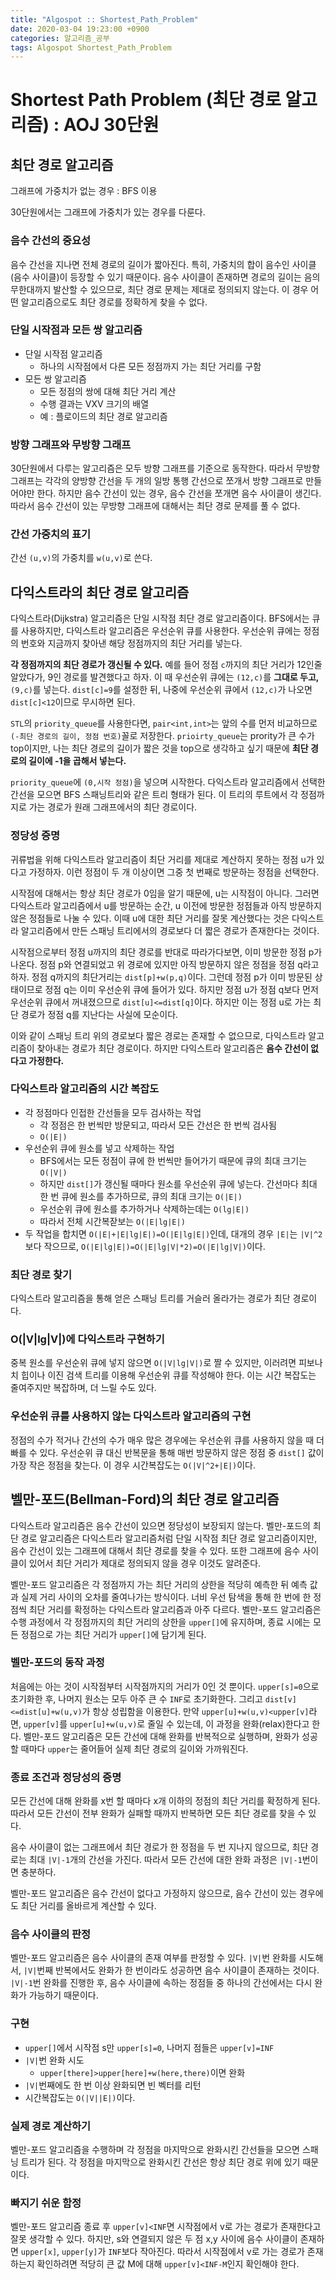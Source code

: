 ```yaml
---
title: "Algospot :: Shortest_Path_Problem"
date: 2020-03-04 19:23:00 +0900
categories: 알고리즘_공부
tags: Algospot Shortest_Path_Problem
---
```


# Shortest Path Problem (최단 경로 알고리즘) : AOJ 30단원    

## 최단 경로 알고리즘  

그래프에 가중치가 없는 경우 : BFS 이용  

30단원에서는 그래프에 가중치가 있는 경우를 다룬다.  

### 음수 간선의 중요성  

음수 간선을 지나면 전체 경로의 길이가 짧아진다. 특히, 가중치의 합이 음수인 사이클(음수 사이클)이 등장할 수 있기 때문이다. 음수 사이클이 존재하면 경로의 길이는 음의 무한대까지 발산할 수 있으므로, 최단 경로 문제는 제대로 정의되지 않는다. 이 경우 어떤 알고리즘으로도 최단 경로를 정확하게 찾을 수 없다.

### 단일 시작점과 모든 쌍 알고리즘  

- 단일 시작점 알고리즘
  - 하나의 시작점에서 다른 모든 정점까지 가는 최단 거리를 구함
- 모든 쌍 알고리즘
  - 모든 정점의 쌍에 대해 최단 거리 계산
  - 수행 결과는 VXV 크기의 배열
  - 예 : 플로이드의 최단 경로 알고리즘

### 방향 그래프와 무방향 그래프  

30단원에서 다루는 알고리즘은 모두 방향 그래프를 기준으로 동작한다. 따라서 무방향 그래프는 각각의 양방향 간선을 두 개의 일방 통행 간선으로 쪼개서 방향 그래프로 만들어야만 한다. 하지만 음수 간선이 있는 경우, 음수 간선을 쪼개면 음수 사이클이 생긴다. 따라서 음수 간선이 있는 무방향 그래프에 대해서는 최단 경로 문제를 풀 수 없다.

### 간선 가중치의 표기  

간선 `(u,v)`의 가중치를 `w(u,v)`로 쓴다.

## 다익스트라의 최단 경로 알고리즘  

다익스트라(Dijkstra) 알고리즘은 단일 시작점 최단 경로 알고리즘이다. BFS에서는 큐를 사용하지만, 다익스트라 알고리즘은 우선순위 큐를 사용한다. 우선순위 큐에는 정점의 번호와 지금까지 찾아낸 해당 정점까지의 최단 거리를 넣는다.  

**각 정점까지의 최단 경로가 갱신될 수 있다.** 예를 들어 정점 `c`까지의 최단 거리가 12인줄 알았다가, 9인 경로를 발견했다고 하자. 이 때 우선순위 큐에는 `(12,c)`를 **그대로 두고,** `(9,c)`를 넣는다. `dist[c]=9`를 설정한 뒤, 나중에 우선순위 큐에서 `(12,c)`가 나오면 `dist[c]<12`이므로 무시하면 된다.  

`STL`의 `priority_queue`를 사용한다면, `pair<int,int>`는 앞의 수를 먼저 비교하므로 `(-최단 경로의 길이, 정점 번호)`꼴로 저장한다. `prioirty_queue`는 prority가 큰 수가 top이지만, 나는 최단 경로의 길이가 짧은 것을 top으로 생각하고 싶기 때문에 **최단 경로의 길이에 -1을 곱해서 넣는다.**

`priority_queue`에 `(0,시작 정점)`을 넣으며 시작한다. 다익스트라 알고리즘에서 선택한 간선을 모으면 BFS 스패닝트리와 같은 트리 형태가 된다. 이 트리의 루트에서 각 정점까지로 가는 경로가 원래 그래프에서의 최단 경로이다.

### 정당성 증명  

귀류법을 위해 다익스트라 알고리즘이 최단 거리를 제대로 계산하지 못하는 정점 u가 있다고 가정하자. 이런 정점이 두 개 이상이면 그중 첫 번째로 방문하는 정점을 선택한다.  

시작점에 대해서는 항상 최단 경로가 0임을 알기 때문에, u는 시작점이 아니다. 그러면 다익스트라 알고리즘에서 u를 방문하는 순간, u 이전에 방문한 정점들과 아직 방문하지 않은 정점들로 나눌 수 있다. 이때 u에 대한 최단 거리를 잘못 계산했다는 것은 다익스트라 알고리즘에서 만든 스패닝 트리에서의 경로보다 더 짧은 경로가 존재한다는 것이다.  

시작점으로부터 정점 u까지의 최단 경로를 반대로 따라가다보면, 이미 방문한 정점 p가 나온다. 정점 p와 연결되었고 위 경로에 있지만 아직 방문하지 않은 정점을 정점 q라고 하자. 정점 q까지의 최단거리는 `dist[p]+w(p,q)`이다. 그런데 정점 p가 이미 방문된 상태이므로 정점 q는 이미 우선순위 큐에 들어가 있다. 하지만 정점 u가 정점 q보다 먼저 우선순위 큐에서 꺼내졌으므로 `dist[u]<=dist[q]`이다. 하지만 이는 정점 u로 가는 최단 경로가 정점 q를 지난다는 사실에 모순이다.  

이와 같이 스패닝 트리 위의 경로보다 짧은 경로는 존재할 수 없으므로, 다익스트라 알고리즘이 찾아내는 경로가 최단 경로이다. 하지만 다익스트라 알고리즘은 **음수 간선이 없다고 가정한다.** 

### 다익스트라 알고리즘의 시간 복잡도

- 각 정점마다 인접한 간선들을 모두 검사하는 작업
  - 각 정점은 한 번씩만 방문되고, 따라서 모든 간선은 한 번씩 검사됨
  - `O(|E|)`
- 우선순위 큐에 원소를 넣고 삭제하는 작업
  - BFS에서는 모든 정점이 큐에 한 번씩만 들어가기 때문에 큐의 최대 크기는 `O(|V|)`
  - 하지만 `dist[]`가 갱신될 때마다 원소를 우선순위 큐에 넣는다. 간선마다 최대 한 번 큐에 원소를 추가하므로, 큐의 최대 크기는 `O(|E|)`
  - 우선순위 큐에 원소를 추가하거나 삭제하는데는 `O(lg|E|)`
  - 따라서 전체 시간복잗보는 `O(|E|lg|E|)`
- 두 작업을 합치면 `O(|E|+|E|lg|E|)=O(|E|lg|E|)`인데, 대개의 경우 `|E|`는 `|V|^2`보다 작으므로, `O(|E|lg|E|)=O(|E|lg|V|*2)=O(|E|lg|V|)`이다.

### 최단 경로 찾기

다익스트라 알고리즘을 통해 얻은 스패닝 트리를 거슬러 올라가는 경로가 최단 경로이다.

### O(|V|lg|V|)에 다익스트라 구현하기  

중복 원소를 우선순위 큐에 넣지 않으면 `O(|V|lg|V|)`로 짤 수 있지만, 이러려면 피보나치 힙이나 이진 검색 트리를 이용해 우선순위 큐를 작성해야 한다. 이는 시간 복잡도는 줄여주지만 복잡하며, 더 느릴 수도 있다.

### 우선순위 큐를 사용하지 않는 다익스트라 알고리즘의 구현  

정점의 수가 적거나 간선의 수가 매우 많은 경우에는 우선순위 큐를 사용하지 않을 때 더 빠를 수 있다. 우선순위 큐 대신 반복문을 통해 매번 방문하지 않은 정점 중 `dist[]` 값이 가장 작은 정점을 찾는다. 이 경우 시간복잡도는 `O(|V|^2+|E|)`이다.  


## 벨만-포드(Bellman-Ford)의 최단 경로 알고리즘  

다익스트라 알고리즘은 음수 간선이 있으면 정당성이 보장되지 않는다. 벨만-포드의 최단 경로 알고리즘은 다익스트라 알고리즘처럼 단일 시작점 최단 경로 알고리즘이지만, 음수 간선이 있는 그래프에 대해서 최단 경로를 찾을 수 있다. 또한 그래프에 음수 사이클이 있어서 최단 거리가 제대로 정의되지 않을 경우 이것도 알려준다.  

벨만-포드 알고리즘은 각 정점까지 가는 최단 거리의 상한을 적당히 예측한 뒤 예측 값과 실제 거리 사이의 오차를 줄여나가는 방식이다. 너비 우선 탐색을 통해 한 번에 한 정점씩 최단 거리를 확정하는 다익스트라 알고리즘과 아주 다르다. 벨만-포드 알고리즘은 수행 과정에서 각 정점까지의 최단 거리의 상한을 `upper[]`에 유지하며, 종료 시에는 모든 정점으로 가는 최단 거리가 `upper[]`에 담기게 된다.

### 벨만-포드의 동작 과정

처음에는 아는 것이 시작점부터 시작점까지의 거리가 0인 것 뿐이다. `upper[s]=0`으로 초기화한 후, 나머지 원소는 모두 아주 큰 수 `INF`로 초기화한다. 그리고 `dist[v]<=dist[u]+w(u,v)`가 항상 성립함을 이용한다. 만약 `upper[u]+w(u,v)<upper[v]`라면, `upper[v]`를 `upper[u]+w(u,v)`로 줄일 수 있는데, 이 과정을 완화(relax)한다고 한다. 벨만-포드 알고리즘은 모든 간선에 대해 완화를 반복적으로 실행하며, 완화가 성공할 때마다 `upper`는 줄어들어 실제 최단 경로의 길이와 가까워진다.

### 종료 조건과 정당성의 증명  

모든 간선에 대해 완화를 x번 할 때마다 x개 이하의 정점의 최단 거리를 확정하게 된다. 따라서 모든 간선이 전부 완화가 실패할 때까지 반복하면 모든 최단 경로를 찾을 수 있다.  

음수 사이클이 없는 그래프에서 최단 경로가 한 정점을 두 번 지나지 않으므로, 최단 경로는 최대 `|V|-1`개의 간선을 가진다. 따라서 모든 간선에 대한 완화 과정은 `|V|-1`번이면 충분하다.

벨만-포드 알고리즘은 음수 간선이 없다고 가정하지 않으므로, 음수 간선이 있는 경우에도 최단 거리를 올바르게 계산할 수 있다.

### 음수 사이클의 판정  

벨만-포드 알고리즘은 음수 사이클의 존재 여부를 판정할 수 있다. `|V|`번 완화를 시도해서, `|V|`번째 반복에서도 완화가 한 번이라도 성공하면 음수 사이클이 존재하는 것이다. `|V|-1`번 완화를 진행한 후, 음수 사이클에 속하는 정점들 중 하나의 간선에서는 다시 완화가 가능하기 때문이다. 

### 구현  

- `upper[]`에서 시작점 s만 `upper[s]=0`, 나머지 점들은 `upper[v]=INF`
- `|V|`번 완화 시도
  - `upper[there]>upper[here]+w(here,there)`이면 완화
- `|V|`번째에도 한 번 이상 완화되면 빈 벡터를 리턴
- 시간복잡도는 `O(|V||E|)`이다.

### 실제 경로 계산하기  

벨만-포드 알고리즘을 수행하며 각 정점을 마지막으로 완화시킨 간선들을 모으면 스패닝 트리가 된다. 각 정점을 마지막으로 완화시킨 간선은 항상 최단 경로 위에 있기 때문이다.

### 빠지기 쉬운 함정
벨만-포드 알고리즘 종료 후 `upper[v]<INF`면 시작점에서 v로 가는 경로가 존재한다고 잘못 생각할 수 있다. 하지만, s와 연결되지 않은 두 점 x,y 사이에 음수 사이클이 존재하면 `upper[x]`, `upper[y]`가 `INF`보다 작아진다. 따라서 시작점에서 v로 가는 경로가 존재하는지 확인하려면 적당히 큰 값 M에 대해 `upper[v]<INF-M`인지 확인해야 한다.